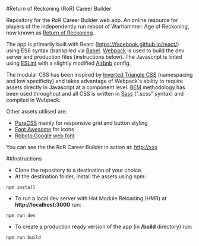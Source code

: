 #Return of Reckoning (RoR) Career Builder

Repository for the RoR Career Builder web app. An online resource for players of the independently run reboot of Warhammer: Age of Reckoning, now known as [Return of Reckoning](https://www.returnofreckoning.com/).

The app is primarily built with React (https://facebook.github.io/react/) using ES6 syntax (transpiled via [Babel](https://babeljs.io). [Webpack](https://webpack.github.io) is used to build the dev server and production files (instructions below). The Javascript is linted using [ESLint](http://eslint.org/) with a slightly modified [Airbnb](https://github.com/airbnb/javascript/tree/master/packages/eslint-config-airbnb) config.

The modular CSS has been inspired by [Inverted Triangle CSS](http://itcss.io) (namespacing and low specificity) and takes advantage of Webpack's ability to require assets directly in Javascript at a component level. [BEM](https://en.bem.info) methodology has been used throughout and all CSS is written in [Sass](http://sass-lang.com) (".scss" syntax) and compiled in Webpack.

Other assets utilised are:

- [PureCSS](http://purecss.io/) mainly for responsive grid and button styling
- [Font Awesome](http://fontawesome.io/icons/) for icons
- [Roboto Google web font](https://www.google.com/fonts/specimen/Roboto)

You can see the the RoR Career Builder in action at: [http://xxx](http://xxx)

##Instructions

- Clone the repository to a destination of your choice.
- At the destination folder, install the assets using npm:
```
npm install
```
- To run a local dev server with Hot Module Reloading (HMR) at **http://localhost:3000** run:
```
npm run dev
```
- To create a production ready version of the app (in **/build** directory) run:
```
npm run build
```
